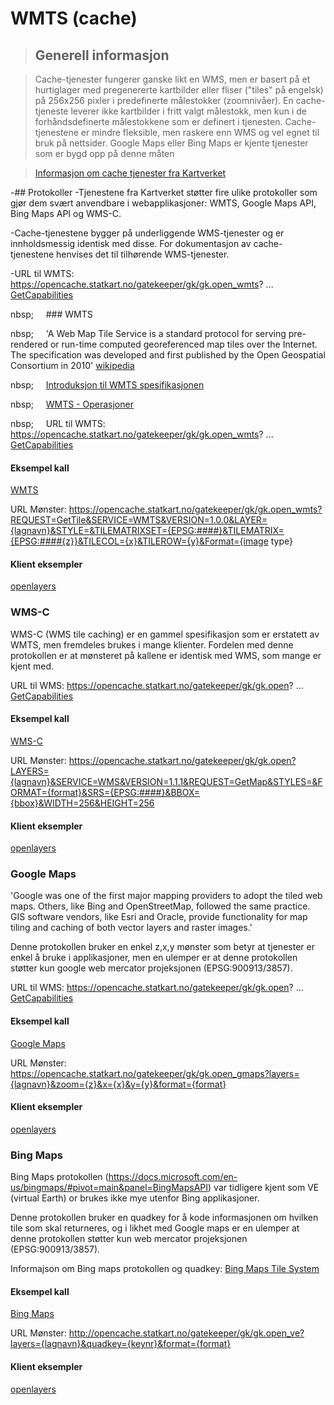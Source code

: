 # WMTS (cache)

>## Generell informasjon

>Cache-tjenester fungerer ganske likt en WMS, men er basert på et hurtiglager med pregenererte kartbilder eller fliser ("tiles" på engelsk) på 256x256 pixler i predefinerte målestokker (zoomnivåer). En cache-tjeneste leverer ikke kartbilder i fritt valgt målestokk, men kun i de forhåndsdefinerte målestokkene som er definert i tjenesten. Cache-tjenestene er mindre fleksible, men raskere enn WMS og vel egnet til bruk på nettsider. Google Maps eller Bing Maps er kjente tjenester som er bygd opp på denne måten

>[Informasjon om cache tjenester fra Kartverket](https://kartkatalog.geonorge.no/?type=service&DistributionProtocols=WMTS-tjeneste&organization=Kartverket)

-## Protokoller
-Tjenestene fra Kartverket støtter fire ulike protokoller som gjør dem svært anvendbare i webapplikasjoner: WMTS,  Google Maps API, Bing Maps API og WMS-C.

-Cache-tjenestene bygger på underliggende WMS-tjenester og er innholdsmessig identisk med disse. For dokumentasjon av cache-tjenestene henvises det til tilhørende WMS-tjenester.

-URL til WMTS: https://opencache.statkart.no/gatekeeper/gk/gk.open_wmts? ... [GetCapabilities](https://opencache.statkart.no/gatekeeper/gk/gk.open_wmts?Version=1.0.0&service=wmts&request=getcapabilities "GetCapabilities - teknisk informasjon")

nbsp;&nbsp;&nbsp;&nbsp;&nbsp;&nbsp;### WMTS

nbsp;&nbsp;&nbsp;&nbsp;&nbsp;&nbsp;'A Web Map Tile Service is a standard protocol for serving pre-rendered or run-time computed georeferenced map tiles over the Internet. The specification was developed and first published by the Open Geospatial Consortium in 2010' [wikipedia](https://en.wikipedia.org/wiki/Web_Map_Tile_Service)

nbsp;&nbsp;&nbsp;&nbsp;&nbsp;&nbsp;[Introduksjon til WMTS spesifikasjonen](http://opengeospatial.github.io/e-learning/wmts/text/main.html)

nbsp;&nbsp;&nbsp;&nbsp;&nbsp;&nbsp;[WMTS - Operasjoner](http://opengeospatial.github.io/e-learning/wmts/text/operations.html)

nbsp;&nbsp;&nbsp;&nbsp;&nbsp;&nbsp;URL til WMTS: https://opencache.statkart.no/gatekeeper/gk/gk.open_wmts? ... [GetCapabilities](https://opencache.statkart.no/gatekeeper/gk/gk.open_wmts?Version=1.0.0&service=wmts&request=getcapabilities "GetCapabilities - teknisk informasjon")

#### Eksempel kall

[WMTS](https://opencache.statkart.no/gatekeeper/gk/gk.open_wmts?&layer=topo4&style=default&tilematrixset=EPSG%3A25833&Service=WMTS&Request=GetTile&Version=1.0.0&Format=image%2Fpng&TileMatrix=EPSG%3A25833%3A4&TileCol=7&TileRow=6)

URL Mønster:
https://opencache.statkart.no/gatekeeper/gk/gk.open_wmts?REQUEST=GetTile&SERVICE=WMTS&VERSION=1.0.0&LAYER={lagnavn}&STYLE=&TILEMATRIXSET={EPSG:####}&TILEMATRIX={EPSG:####{z}}&TILECOL={x}&TILEROW={y}&Format={image type}


#### Klient eksempler

[openlayers](../openlayers/ol-med-cache.html)


### WMS-C

WMS-C (WMS tile caching) er en gammel spesifikasjon som er erstatett av WMTS, men fremdeles brukes i mange klienter. Fordelen med denne protokollen er at mønsteret på kallene er identisk med WMS, som mange er kjent med. 

URL til WMS: https://opencache.statkart.no/gatekeeper/gk/gk.open? ... [GetCapabilities](https://opencache.statkart.no/gatekeeper/gk/gk.open?SERVICE=WMS&VERSION=1.1.1&REQUEST=getcapabilities&TILED=true "GetCapabilities - teknisk informasjon")

#### Eksempel kall

[WMS-C](https://opencache.statkart.no/gatekeeper/gk/gk.open?LAYERS=topo4&SERVICE=WMS&VERSION=1.1.1&REQUEST=GetMap&STYLES=&FORMAT=image%2Fjpeg&SRS=EPSG%3A3857&BBOX=626172.13571241,8140237.7642584,1252344.2714246,8766409.8999705&WIDTH=256&HEIGHT=256)

URL Mønster:
https://opencache.statkart.no/gatekeeper/gk/gk.open?LAYERS={lagnavn}&SERVICE=WMS&VERSION=1.1.1&REQUEST=GetMap&STYLES=&FORMAT={format}&SRS={EPSG:####}&BBOX={bbox}&WIDTH=256&HEIGHT=256

#### Klient eksempler

[openlayers](../openlayers/ol-med-cache.html)

### Google Maps

'Google was one of the first major mapping providers to adopt the tiled web maps. Others, like Bing and OpenStreetMap, followed the same practice. GIS software vendors, like Esri and Oracle, provide functionality for map tiling and caching of both vector layers and raster images.'

Denne protokollen bruker en enkel z,x,y mønster som betyr at tjenester er enkel å bruke i applikasjoner, men en ulemper er at denne protokollen støtter kun google web mercator projeksjonen (EPSG:900913/3857).

URL til WMS: https://opencache.statkart.no/gatekeeper/gk/gk.open? ... [GetCapabilities](https://opencache.statkart.no/gatekeeper/gk/gk.open?SERVICE=WMS&VERSION=1.1.1&REQUEST=getcapabilities&TILED=true "GetCapabilities - teknisk informasjon")

#### Eksempel kall

[Google Maps](https://opencache.statkart.no/gatekeeper/gk/gk.open_gmaps?layers=topo4&zoom=9&x=271&y=148&format=image/png)

URL Mønster:
https://opencache.statkart.no/gatekeeper/gk/gk.open_gmaps?layers={lagnavn}&zoom={z}&x={x}&y={y}&format={format}

#### Klient eksempler

[openlayers](../openlayers/ol-med-cache.html)

### Bing Maps

Bing Maps protokollen (https://docs.microsoft.com/en-us/bingmaps/#pivot=main&panel=BingMapsAPI) var tidligere kjent som VE (virtual Earth) or brukes ikke mye utenfor Bing applikasjoner.

Denne protokollen bruker en quadkey for å kode informasjonen om hvilken tile som skal returneres, og i likhet med Google maps er en ulemper at denne protokollen støtter kun web mercator projeksjonen (EPSG:900913/3857).

Informajson om Bing maps protokollen og quadkey: [Bing Maps Tile System](https://docs.microsoft.com/en-us/bingmaps/articles/bing-maps-tile-system)

#### Eksempel kall

[Bing Maps](https://opencache.statkart.no/gatekeeper/gk/gk.open_ve?layers=topo4&quadkey=12002131012&format=image/png)

URL Mønster:
http://opencache.statkart.no/gatekeeper/gk/gk.open_ve?layers={lagnavn}&quadkey={keynr}&format={format}

#### Klient eksempler

[openlayers](../openlayers/ol-med-cache.html)
